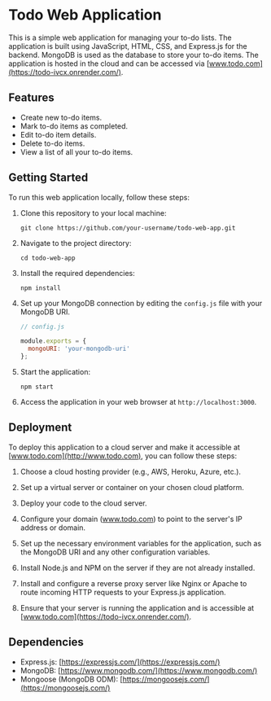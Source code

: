 # Todo Web Application

This is a simple web application for managing your to-do lists. The application is built using JavaScript, HTML, CSS, and Express.js for the backend. MongoDB is used as the database to store your to-do items. The application is hosted in the cloud and can be accessed via [www.todo.com](https://todo-ivcx.onrender.com/).

## Features

- Create new to-do items.
- Mark to-do items as completed.
- Edit to-do item details.
- Delete to-do items.
- View a list of all your to-do items.

## Getting Started

To run this web application locally, follow these steps:

1. Clone this repository to your local machine:

   ```
   git clone https://github.com/your-username/todo-web-app.git
   ```

2. Navigate to the project directory:

   ```
   cd todo-web-app
   ```

3. Install the required dependencies:

   ```
   npm install
   ```

4. Set up your MongoDB connection by editing the `config.js` file with your MongoDB URI.

   ```javascript
   // config.js

   module.exports = {
     mongoURI: 'your-mongodb-uri'
   };
   ```

5. Start the application:

   ```
   npm start
   ```

6. Access the application in your web browser at `http://localhost:3000`.

## Deployment

To deploy this application to a cloud server and make it accessible at [www.todo.com](http://www.todo.com), you can follow these steps:

1. Choose a cloud hosting provider (e.g., AWS, Heroku, Azure, etc.).

2. Set up a virtual server or container on your chosen cloud platform.

3. Deploy your code to the cloud server.

4. Configure your domain (www.todo.com) to point to the server's IP address or domain.

5. Set up the necessary environment variables for the application, such as the MongoDB URI and any other configuration variables.

6. Install Node.js and NPM on the server if they are not already installed.

7. Install and configure a reverse proxy server like Nginx or Apache to route incoming HTTP requests to your Express.js application.

8. Ensure that your server is running the application and is accessible at [www.todo.com](https://todo-ivcx.onrender.com/).

## Dependencies

- Express.js: [https://expressjs.com/](https://expressjs.com/)
- MongoDB: [https://www.mongodb.com/](https://www.mongodb.com/)
- Mongoose (MongoDB ODM): [https://mongoosejs.com/](https://mongoosejs.com/)
